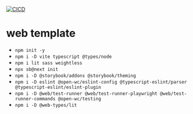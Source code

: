 [![CICD](https://github.com/rdlopes/template-lit/actions/workflows/cicd.yaml/badge.svg)](https://github.com/rdlopes/template-lit/actions/workflows/cicd.yaml)

# web template

- `npm init -y`
- `npm i -D vite typescript @types/node`
- `npm i lit sass weightless`
- `npx sb@next init`
- `npm i -D @storybook/addons @storybook/theming`
- `npm i -D eslint @open-wc/eslint-config @typescript-eslint/parser @typescript-eslint/eslint-plugin`
- `npm i -D @web/test-runner @web/test-runner-playwright @web/test-runner-commands @open-wc/testing`
- `npm i -D @web-types/lit`

